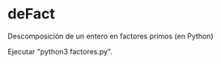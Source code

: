 # deFact
Descomposición de un entero en factores primos (en Python)

Ejecutar "python3 factores.py".
